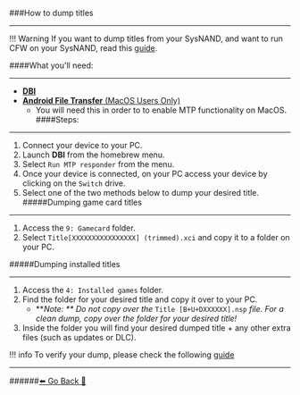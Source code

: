 ###How to dump titles
***
!!! Warning If you want to dump titles from your SysNAND, and want to run CFW on your SysNAND, read this [guide](https://rentry.org/CFWSysEmuNAND).

####What you'll need:
***
* [**DBI**](https://github.com/rashevskyv/dbi/releases/latest)
* [**Android File Transfer** (MacOS Users Only)](https://www.android.com/filetransfer/)
	* You will need this in order to to enable MTP functionality on MacOS.
####Steps:
***
1. Connect your device to your PC.
2. Launch **DBI** from the homebrew menu.
3. Select `Run MTP responder` from the menu.
4. Once your device is connected, on your PC access your device by clicking on the `Switch` drive.
5. Select one of the two methods below to dump your desired title.
#####Dumping game card titles
***
1. Access the `9: Gamecard` folder.
2. Select `Title[XXXXXXXXXXXXXXXX] (trimmed).xci` and copy it to a folder on your PC.

#####Dumping installed titles
***
1. Access the `4: Installed games` folder.
2. Find the folder for your desired title and copy it over to your PC.
	* ***Note: **
				Do not copy over the* `Title [B+U+DXXXXXX].nsp` *file.
				For a clean dump, copy over the folder for your desired title!*
3. Inside the folder you will find your desired dumped title + any other extra files (such as updates or DLC). 

!!! info To verify your dump, please check the following [guide](https://rentry.org/CheckFileIntegrity)
***
######[⬅️ Go Back 🦝](https://rentry.org/homebrewandmisc)